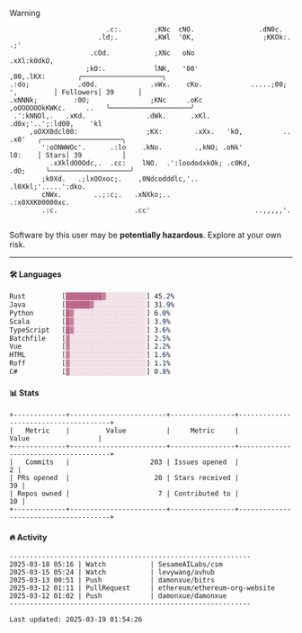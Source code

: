 > [!WARNING]
> ```>                           .'.       .lx,  .;'                 .oo.               
>                         .c:.        ;KNc  cNO.                .dN0c.             
>                       .ld;.         ,KWl  '0K,                 ;KKOk:. .;'       
>                     .cOd.           ;XNc   oNo                 .xXl:k0dkO,       
>                    ;kO:.            lNK,   '00'                 ,00,.lKX:        ╭────────────────────╮
> .:do;            .d0d.             .xWx.    cKo.            .....;00; ',         │ Followers│ 39      │
> .xNNNk;         :0O;               ;KNc     .oKc         ,oOOOOOOkKWKc.     ..   ╰────────────────────╯
>  .':kNNOl,.   .xKd.               .dWk.      .xKl.     .d0x;'..';:ld00,    'kl   
>      ,oOXX0dcl00:                 ;KX:        .xXx.   'kO,          ..    .x0'   ╭────────────────────╮
>         ':oONWWOc'.      .:lo    .kNo.        .,kNO; .oNk'                l0:    │ Stars│ 39          │
>           .xXkldO0Odc,.  .cc:    lNO.  .':loododxkOk; .c0Kd,            .dO;     ╰────────────────────╯
>         ;k0Xd.   .;lxOOxoc;.    ,0Ndcodddlc,'..          .l0Xkl;'.....':dko.     
>         cNWx.        ..;:c;.   .xNXko;..                  .:x0XXK00000xc.        
>         .:c.                   .cc'                          ..,,,,,'.           
>                                                                                  
> ```
> <p>Software by this user may be <b>potentially hazardous</b>. Explore at your own risk.</p>

---

#### 🛠️ Languages
```css
Rust         [█████████▓░░░░░░░░░░] 45.2%
Java         [██████▓░░░░░░░░░░░░░] 31.9%
Python       [█▓░░░░░░░░░░░░░░░░░░] 6.0%
Scala        [█▓░░░░░░░░░░░░░░░░░░] 3.9%
TypeScript   [█▓░░░░░░░░░░░░░░░░░░] 3.6%
Batchfile    [▓░░░░░░░░░░░░░░░░░░░] 2.5%
Vue          [▓░░░░░░░░░░░░░░░░░░░] 2.2%
HTML         [▓░░░░░░░░░░░░░░░░░░░] 1.6%
Roff         [▓░░░░░░░░░░░░░░░░░░░] 1.1%
C#           [▓░░░░░░░░░░░░░░░░░░░] 0.8%
```

#### 📊 Stats
```
+-------------+------------------------+----------------+--------------------------------------+
|   Metric    |         Value          |     Metric     |                Value                 |
+-------------+------------------------+----------------+--------------------------------------+
|   Commits   |                    203 | Issues opened  |                                    2 |
| PRs opened  |                     20 | Stars received |                                   39 |
| Repos owned |                      7 | Contributed to |                                   10 |
+-------------+------------------------+----------------+--------------------------------------+
```

#### 🔥 Activity
```
------------------------------------------------------------
2025-03-18 05:16 | Watch           | SesameAILabs/csm
2025-03-15 05:24 | Watch           | levywang/avhub
2025-03-13 00:51 | Push            | damonxue/bitrs
2025-03-12 01:11 | PullRequest     | ethereum/ethereum-org-website
2025-03-12 01:02 | Push            | damonxue/damonxue
------------------------------------------------------------

Last updated: 2025-03-19 01:54:26
```

